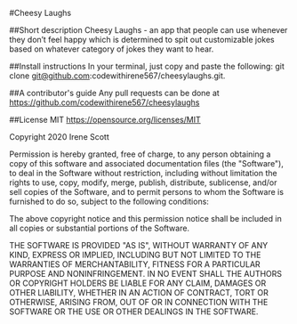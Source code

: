 #Cheesy Laughs

##Short description
Cheesy Laughs - an app that people can use whenever they don’t feel happy which is determined to spit out customizable jokes
based on whatever category of jokes they want to hear.

##Install instructions
In your terminal, just copy and paste the following: git clone git@github.com:codewithirene567/cheesylaughs.git.

##A contributor's guide
Any pull requests can be done at https://github.com/codewithirene567/cheesylaughs

##License MIT
https://opensource.org/licenses/MIT

Copyright 2020 Irene Scott

Permission is hereby granted, free of charge, to any person obtaining a copy of this software and associated documentation files (the "Software"), to deal in the Software without restriction, including without limitation the rights to use, copy, modify, merge, publish, distribute, sublicense, and/or sell copies of the Software, and to permit persons to whom the Software is furnished to do so, subject to the following conditions:

The above copyright notice and this permission notice shall be included in all copies or substantial portions of the Software.

THE SOFTWARE IS PROVIDED "AS IS", WITHOUT WARRANTY OF ANY KIND, EXPRESS OR IMPLIED, INCLUDING BUT NOT LIMITED TO THE WARRANTIES OF MERCHANTABILITY, FITNESS FOR A PARTICULAR PURPOSE AND NONINFRINGEMENT. IN NO EVENT SHALL THE AUTHORS OR COPYRIGHT HOLDERS BE LIABLE FOR ANY CLAIM, DAMAGES OR OTHER LIABILITY, WHETHER IN AN ACTION OF CONTRACT, TORT OR OTHERWISE, ARISING FROM, OUT OF OR IN CONNECTION WITH THE SOFTWARE OR THE USE OR OTHER DEALINGS IN THE SOFTWARE.
